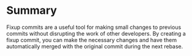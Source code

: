 # Summary

Fixup commits are a useful tool for making small changes to previous commits without disrupting the work of other developers. By creating a fixup commit, you can make the necessary changes and have them automatically merged with the original commit during the next rebase.
